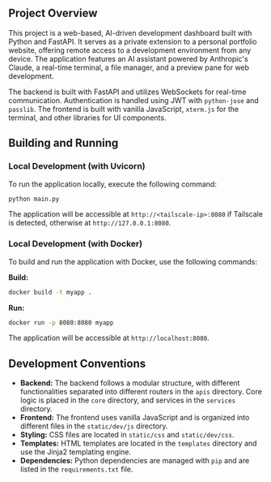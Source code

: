 ## Project Overview

This project is a web-based, AI-driven development dashboard built with Python and FastAPI. It serves as a private extension to a personal portfolio website, offering remote access to a development environment from any device. The application features an AI assistant powered by Anthropic's Claude, a real-time terminal, a file manager, and a preview pane for web development.

The backend is built with FastAPI and utilizes WebSockets for real-time communication. Authentication is handled using JWT with `python-jose` and `passlib`. The frontend is built with vanilla JavaScript, `xterm.js` for the terminal, and other libraries for UI components.

## Building and Running

### Local Development (with Uvicorn)

To run the application locally, execute the following command:

```bash
python main.py
```

The application will be accessible at `http://<tailscale-ip>:8080` if Tailscale is detected, otherwise at `http://127.0.0.1:8080`.

### Local Development (with Docker)

To build and run the application with Docker, use the following commands:

**Build:**
```bash
docker build -t myapp .
```

**Run:**
```bash
docker run -p 8080:8080 myapp
```

The application will be accessible at `http://localhost:8080`.

## Development Conventions

*   **Backend:** The backend follows a modular structure, with different functionalities separated into different routers in the `apis` directory. Core logic is placed in the `core` directory, and services in the `services` directory.
*   **Frontend:** The frontend uses vanilla JavaScript and is organized into different files in the `static/dev/js` directory.
*   **Styling:** CSS files are located in `static/css` and `static/dev/css`.
*   **Templates:** HTML templates are located in the `templates` directory and use the Jinja2 templating engine.
*   **Dependencies:** Python dependencies are managed with `pip` and are listed in the `requirements.txt` file.
